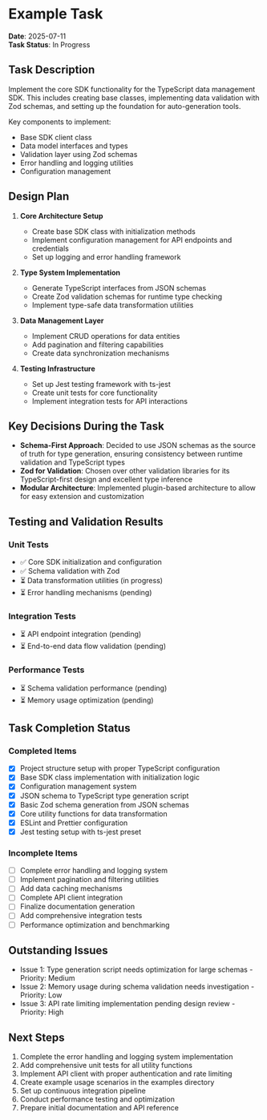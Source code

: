 # Example Task

**Date**: 2025-07-11  
**Task Status**: In Progress

## Task Description

Implement the core SDK functionality for the TypeScript data management SDK. This includes creating base classes, implementing data validation with Zod schemas, and setting up the foundation for auto-generation tools.

Key components to implement:

- Base SDK client class
- Data model interfaces and types
- Validation layer using Zod schemas
- Error handling and logging utilities
- Configuration management

## Design Plan

1. **Core Architecture Setup**

   - Create base SDK class with initialization methods
   - Implement configuration management for API endpoints and credentials
   - Set up logging and error handling framework

2. **Type System Implementation**

   - Generate TypeScript interfaces from JSON schemas
   - Create Zod validation schemas for runtime type checking
   - Implement type-safe data transformation utilities

3. **Data Management Layer**

   - Implement CRUD operations for data entities
   - Add pagination and filtering capabilities
   - Create data synchronization mechanisms

4. **Testing Infrastructure**
   - Set up Jest testing framework with ts-jest
   - Create unit tests for core functionality
   - Implement integration tests for API interactions

## Key Decisions During the Task

- **Schema-First Approach**: Decided to use JSON schemas as the source of truth for type generation, ensuring consistency between runtime validation and TypeScript types
- **Zod for Validation**: Chosen over other validation libraries for its TypeScript-first design and excellent type inference
- **Modular Architecture**: Implemented plugin-based architecture to allow for easy extension and customization

## Testing and Validation Results

### Unit Tests

- ✅ Core SDK initialization and configuration
- ✅ Schema validation with Zod
- ⏳ Data transformation utilities (in progress)
- ⏳ Error handling mechanisms (pending)

### Integration Tests

- ⏳ API endpoint integration (pending)
- ⏳ End-to-end data flow validation (pending)

### Performance Tests

- ⏳ Schema validation performance (pending)
- ⏳ Memory usage optimization (pending)

## Task Completion Status

### Completed Items

- [x] Project structure setup with proper TypeScript configuration
- [x] Base SDK class implementation with initialization logic
- [x] Configuration management system
- [x] JSON schema to TypeScript type generation script
- [x] Basic Zod schema generation from JSON schemas
- [x] Core utility functions for data transformation
- [x] ESLint and Prettier configuration
- [x] Jest testing setup with ts-jest preset

### Incomplete Items

- [ ] Complete error handling and logging system
- [ ] Implement pagination and filtering utilities
- [ ] Add data caching mechanisms
- [ ] Complete API client integration
- [ ] Finalize documentation generation
- [ ] Add comprehensive integration tests
- [ ] Performance optimization and benchmarking

## Outstanding Issues

- Issue 1: Type generation script needs optimization for large schemas - Priority: Medium
- Issue 2: Memory usage during schema validation needs investigation - Priority: Low
- Issue 3: API rate limiting implementation pending design review - Priority: High

## Next Steps

1. Complete the error handling and logging system implementation
2. Add comprehensive unit tests for all utility functions
3. Implement API client with proper authentication and rate limiting
4. Create example usage scenarios in the examples directory
5. Set up continuous integration pipeline
6. Conduct performance testing and optimization
7. Prepare initial documentation and API reference
